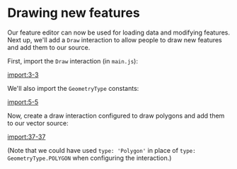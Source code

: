 # Drawing new features

Our feature editor can now be used for loading data and modifying features.  Next up, we'll add a `Draw` interaction to allow people to draw new features and add them to our source.

First, import the `Draw` interaction (in `main.js`):

[import:3-3](../examples/vector/draw.js)

We'll also import the `GeometryType` constants:

[import:5-5](../examples/vector/draw.js)

Now, create a draw interaction configured to draw polygons and add them to our vector source:

[import:37-37](../examples/vector/draw.js)

(Note that we could have used `type: 'Polygon'` in place of `type: GeometryType.POLYGON` when configuring the interaction.)
